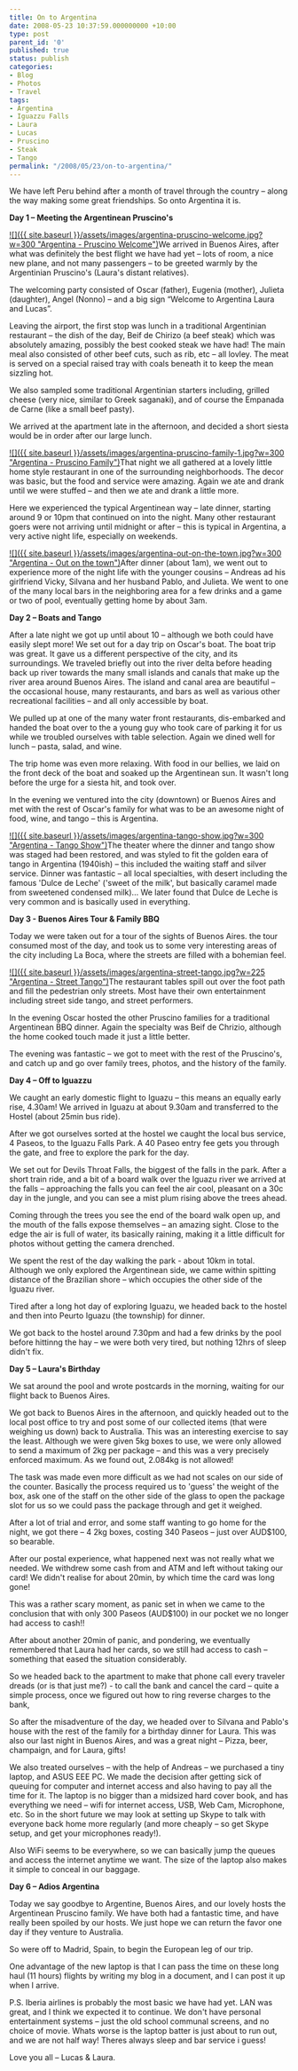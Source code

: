 ```yaml
---
title: On to Argentina
date: 2008-05-23 10:37:59.000000000 +10:00
type: post
parent_id: '0'
published: true
status: publish
categories:
- Blog
- Photos
- Travel
tags:
- Argentina
- Iguazzu Falls
- Laura
- Lucas
- Pruscino
- Steak
- Tango
permalink: "/2008/05/23/on-to-argentina/"
---
```

We have left Peru behind after a month of travel through the country – along the way making some great friendships. So onto Argentina it is.

**Day 1 – Meeting the Argentinean Pruscino's**

[![]({{ site.baseurl }}/assets/images/argentina-pruscino-welcome.jpg?w=300 "Argentina - Pruscino Welcome")](http://modrich.wordpress.com/2008/05/23/on-to-argentina/argentina-pruscino-welcome/)We arrived in Buenos Aires, after what was definitely the best flight we have had yet – lots of room, a nice new plane, and not many passengers – to be greeted warmly by the Argentinian Pruscino's (Laura's distant relatives).

The welcoming party consisted of Oscar (father), Eugenia (mother), Julieta (daughter), Angel (Nonno) – and a big sign “Welcome to Argentina Laura and Lucas”.

Leaving the airport, the first stop was lunch in a traditional Argentinian restaurant – the dish of the day, Beif de Chirizo (a beef steak) which was absolutely amazing, possibly the best cooked steak we have had! The main meal also consisted of other beef cuts, such as rib, etc – all lovley. The meat is served on a special raised tray with coals beneath it to keep the mean sizzling hot.

We also sampled some traditional Argentinian starters including, grilled cheese (very nice, similar to Greek saganaki), and of course the Empanada de Carne (like a small beef pasty).

We arrived at the apartment late in the afternoon, and decided a short siesta would be in order after our large lunch.

[![]({{ site.baseurl }}/assets/images/argentina-pruscino-family-1.jpg?w=300 "Argentina - Pruscino Family")](http://modrich.wordpress.com/2008/05/23/on-to-argentina/argentina-pruscino-family-1/)That night we all gathered at a lovely little home style restaurant in one of the surrounding neighborhoods. The decor was basic, but the food and service were amazing. Again we ate and drank until we were stuffed – and then we ate and drank a little more.

Here we experienced the typical Argentinean way – late dinner, starting around 9 or 10pm that continued on into the night. Many other restaurant goers were not arriving until midnight or after – this is typical in Argentina, a very active night life, especially on weekends.

[![]({{ site.baseurl }}/assets/images/argentina-out-on-the-town.jpg?w=300 "Argentina - Out on the town")](http://modrich.wordpress.com/2008/05/23/on-to-argentina/argentina-out-on-the-town/)After dinner (about 1am), we went out to experience more of the night life with the younger cousins – Andreas ad his girlfriend Vicky, Silvana and her husband Pablo, and Julieta. We went to one of the many local bars in the neighboring area for a few drinks and a game or two of pool, eventually getting home by about 3am.

**Day 2 – Boats and Tango**

After a late night we got up until about 10 – although we both could have easily slept more! We set out for a day trip on Oscar's boat. The boat trip was great. It gave us a different perspective of the city, and its surroundings. We traveled briefly out into the river delta before heading back up river towards the many small islands and canals that make up the river area around Buenos Aires. The island and canal area are beautiful – the occasional house, many restaurants, and bars as well as various other recreational facilities – and all only accessible by boat.

We pulled up at one of the many water front restaurants, dis-embarked and handed the boat over to the a young guy who took care of parking it for us while we troubled ourselves with table selection. Again we dined well for lunch – pasta, salad, and wine.

The trip home was even more relaxing. With food in our bellies, we laid on the front deck of the boat and soaked up the Argentinean sun. It wasn't long before the urge for a siesta hit, and took over.

In the evening we ventured into the city (downtown) or Buenos Aires and met with the rest of Oscar's family for what was to be an awesome night of food, wine, and tango – this is Argentina.

[![]({{ site.baseurl }}/assets/images/argentina-tango-show.jpg?w=300 "Argentina - Tango Show")](http://modrich.wordpress.com/2008/05/23/on-to-argentina/argentina-tango-show/)The theater where the dinner and tango show was staged had been restored, and was styled to fit the golden eara of tango in Argentina (1940ish) – this included the waiting staff and silver service. Dinner was fantastic – all local specialties, with desert including the famous 'Dulce de Leche' ('sweet of the milk', but basically caramel made from sweetened condensed milk)... We later found that Dulce de Leche is very common and is basically used in everything.

**Day 3 - Buenos Aires Tour & Family BBQ**

Today we were taken out for a tour of the sights of Buenos Aires. the tour consumed most of the day, and took us to some very interesting areas of the city including La Boca, where the streets are filled with a bohemian feel.

[![]({{ site.baseurl }}/assets/images/argentina-street-tango.jpg?w=225 "Argentina - Street Tango")](http://modrich.wordpress.com/2008/05/23/on-to-argentina/argentina-street-tango/)The restaurant tables spill out over the foot path and fill the pedestrian only streets. Most have their own entertainment including street side tango, and street performers.

In the evening Oscar hosted the other Pruscino families for a traditional Argentinean BBQ dinner. Again the specialty was Beif de Chrizio, although the home cooked touch made it just a little better.

The evening was fantastic – we got to meet with the rest of the Pruscino's, and catch up and go over family trees, photos, and the history of the family.

**Day 4 – Off to Iguazzu**

We caught an early domestic flight to Iguazu – this means an equally early rise, 4.30am! We arrived in Iguazu at about 9.30am and transferred to the Hostel (about 25min bus ride).

After we got ourselves sorted at the hostel we caught the local bus service, 4 Paseos, to the Iguazu Falls Park. A 40 Paseo entry fee gets you through the gate, and free to explore the park for the day.

We set out for Devils Throat Falls, the biggest of the falls in the park. After a short train ride, and a bit of a board walk over the Iguazu river we arrived at the falls – approaching the falls you can feel the air cool, pleasant on a 30c day in the jungle, and you can see a mist plum rising above the trees ahead.

Coming through the trees you see the end of the board walk open up, and the mouth of the falls expose themselves – an amazing sight. Close to the edge the air is full of water, its basically raining, making it a little difficult for photos without getting the camera drenched.

We spent the rest of the day walking the park - about 10km in total. Although we only explored the Argentinean side, we came within spitting distance of the Brazilian shore – which occupies the other side of the Iguazu river.

Tired after a long hot day of exploring Iguazu, we headed back to the hostel and then into Peurto Iguazu (the township) for dinner.

We got back to the hostel around 7.30pm and had a few drinks by the pool before hittinng the hay – we were both very tired, but nothing 12hrs of sleep didn't fix.

**Day 5 – Laura's Birthday**

We sat around the pool and wrote postcards in the morning, waiting for our flight back to Buenos Aires.

We got back to Buenos Aires in the afternoon, and quickly headed out to the local post office to try and post some of our collected items (that were weighing us down) back to Australia. This was an interesting exercise to say the least. Although we were given 5kg boxes to use, we were only allowed to send a maximum of 2kg per package – and this was a very precisely enforced maximum. As we found out, 2.084kg is not allowed!

The task was made even more difficult as we had not scales on our side of the counter. Basically the process required us to 'guess' the weight of the box, ask one of the staff on the other side of the glass to open the package slot for us so we could pass the package through and get it weighed.

After a lot of trial and error, and some staff wanting to go home for the night, we got there – 4 2kg boxes, costing 340 Paseos – just over AUD$100, so bearable.

After our postal experience, what happened next was not really what we needed. We withdrew some cash from and ATM and left without taking our card! We didn't realise for about 20min, by which time the card was long gone!

This was a rather scary moment, as panic set in when we came to the conclusion that with only 300 Paseos (AUD$100) in our pocket we no longer had access to cash!!

After about another 20min of panic, and pondering, we eventually remembered that Laura had her cards, so we still had access to cash – something that eased the situation considerably.

So we headed back to the apartment to make that phone call every traveler dreads (or is that just me?) - to call the bank and cancel the card – quite a simple process, once we figured out how to ring reverse charges to the bank,

So after the misadventure of the day, we headed over to Silvana and Pablo's house with the rest of the family for a birthday dinner for Laura. This was also our last night in Buenos Aires, and was a great night – Pizza, beer, champaign, and for Laura, gifts!

We also treated ourselves – with the help of Andreas – we purchased a tiny laptop, and ASUS EEE PC. We made the decision after getting sick of queuing for computer and internet access and also having to pay all the time for it. The laptop is no bigger than a midsized hard cover book, and has everything we need – wifi for internet access, USB, Web Cam, Microphone, etc. So in the short future we may look at setting up Skype to talk with everyone back home more regularly (and more cheaply – so get Skype setup, and get your microphones ready!).

Also WiFi seems to be everywhere, so we can basically jump the queues and access the internet anytime we want. The size of the laptop also makes it simple to conceal in our baggage.

**Day 6 – Adios Argentina**

Today we say goodbye to Argentine, Buenos Aires, and our lovely hosts the Argentinean Pruscino family. We have both had a fantastic time, and have really been spoiled by our hosts. We just hope we can return the favor one day if they venture to Australia.

So were off to Madrid, Spain, to begin the European leg of our trip.

One advantage of the new laptop is that I can pass the time on these long haul (11 hours) flights by writing my blog in a document, and I can post it up when I arrive.

P.S. Iberia airlines is probably the most basic we have had yet. LAN was great, and I think we expected it to continue. We don't have personal entertainment systems – just the old school communal screens, and no choice of movie. Whats worse is the laptop batter is just about to run out, and we are not half way! Theres always sleep and bar service i guess!

Love you all – Lucas & Laura.

